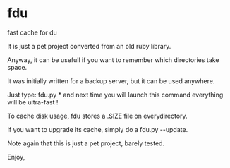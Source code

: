 # fdu
fast cache for du

It is just a pet project converted from an old ruby library.

Anyway, it can be usefull if you want to remember which directories take space.

It was initially written for a backup server, but it can be used anywhere.

Just type: fdu.py *
and next time you will launch this command everything will be ultra-fast !

To cache disk usage, fdu stores a .SIZE file on everydirectory.

If you want to upgrade its cache, simply do a fdu.py --update.

Note again that this is just a pet project, barely tested.

Enjoy,

